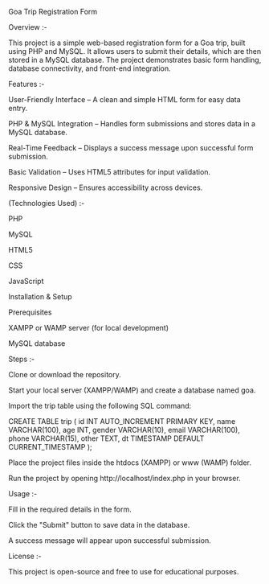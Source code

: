 Goa Trip Registration Form

Overview :-

This project is a simple web-based registration form for a Goa trip, built using PHP and MySQL. It allows users to submit their details, which are then stored in a MySQL database. The project demonstrates basic form handling, database connectivity, and front-end integration.

Features :-

User-Friendly Interface – A clean and simple HTML form for easy data entry.

PHP & MySQL Integration – Handles form submissions and stores data in a MySQL database.

Real-Time Feedback – Displays a success message upon successful form submission.

Basic Validation – Uses HTML5 attributes for input validation.

Responsive Design – Ensures accessibility across devices.

(Technologies Used) :-

PHP

MySQL

HTML5

CSS

JavaScript

Installation & Setup

Prerequisites

XAMPP or WAMP server (for local development)

MySQL database

Steps :-

Clone or download the repository.

Start your local server (XAMPP/WAMP) and create a database named goa.

Import the trip table using the following SQL command:

CREATE TABLE trip (
    id INT AUTO_INCREMENT PRIMARY KEY,
    name VARCHAR(100),
    age INT,
    gender VARCHAR(10),
    email VARCHAR(100),
    phone VARCHAR(15),
    other TEXT,
    dt TIMESTAMP DEFAULT CURRENT_TIMESTAMP
);

Place the project files inside the htdocs (XAMPP) or www (WAMP) folder.

Run the project by opening http://localhost/index.php in your browser.

Usage :-

Fill in the required details in the form.

Click the "Submit" button to save data in the database.

A success message will appear upon successful submission.

License :-

This project is open-source and free to use for educational purposes.
